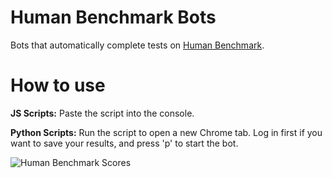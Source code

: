 # Human Benchmark Bots

Bots that automatically complete tests on [Human Benchmark](https://humanbenchmark.com/).

# How to use

**JS Scripts:** Paste the script into the console.

**Python Scripts:** Run the script to open a new Chrome tab. Log in first if you want to save your results, and press 'p' to start the bot.

![Human Benchmark Scores](https://github.com/xMurdererr/human-benchmark/assets/62215220/80ccb8bc-defe-454d-bba4-4766b80e6614)
